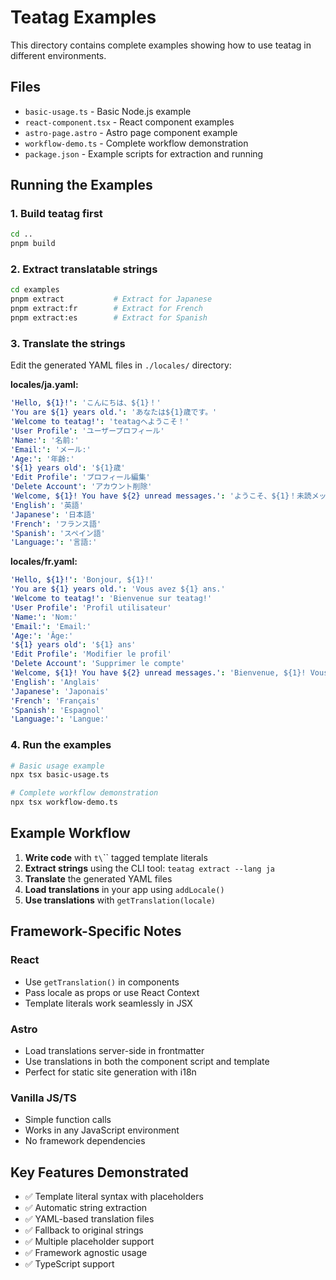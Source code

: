 # Teatag Examples

This directory contains complete examples showing how to use teatag in different environments.

## Files

- `basic-usage.ts` - Basic Node.js example
- `react-component.tsx` - React component examples
- `astro-page.astro` - Astro page component example
- `workflow-demo.ts` - Complete workflow demonstration
- `package.json` - Example scripts for extraction and running

## Running the Examples

### 1. Build teatag first
```bash
cd ..
pnpm build
```

### 2. Extract translatable strings
```bash
cd examples
pnpm extract           # Extract for Japanese
pnpm extract:fr        # Extract for French
pnpm extract:es        # Extract for Spanish
```

### 3. Translate the strings
Edit the generated YAML files in `./locales/` directory:

**locales/ja.yaml:**
```yaml
'Hello, ${1}!': 'こんにちは、${1}！'
'You are ${1} years old.': 'あなたは${1}歳です。'
'Welcome to teatag!': 'teatagへようこそ！'
'User Profile': 'ユーザープロフィール'
'Name:': '名前:'
'Email:': 'メール:'
'Age:': '年齢:'
'${1} years old': '${1}歳'
'Edit Profile': 'プロフィール編集'
'Delete Account': 'アカウント削除'
'Welcome, ${1}! You have ${2} unread messages.': 'ようこそ、${1}！未読メッセージが${2}件あります。'
'English': '英語'
'Japanese': '日本語'
'French': 'フランス語'
'Spanish': 'スペイン語'
'Language:': '言語:'
```

**locales/fr.yaml:**
```yaml
'Hello, ${1}!': 'Bonjour, ${1}!'
'You are ${1} years old.': 'Vous avez ${1} ans.'
'Welcome to teatag!': 'Bienvenue sur teatag!'
'User Profile': 'Profil utilisateur'
'Name:': 'Nom:'
'Email:': 'Email:'
'Age:': 'Âge:'
'${1} years old': '${1} ans'
'Edit Profile': 'Modifier le profil'
'Delete Account': 'Supprimer le compte'
'Welcome, ${1}! You have ${2} unread messages.': 'Bienvenue, ${1}! Vous avez ${2} messages non lus.'
'English': 'Anglais'
'Japanese': 'Japonais'
'French': 'Français'
'Spanish': 'Espagnol'
'Language:': 'Langue:'
```

### 4. Run the examples
```bash
# Basic usage example
npx tsx basic-usage.ts

# Complete workflow demonstration  
npx tsx workflow-demo.ts
```

## Example Workflow

1. **Write code** with `t\`\`` tagged template literals
2. **Extract strings** using the CLI tool: `teatag extract --lang ja`
3. **Translate** the generated YAML files
4. **Load translations** in your app using `addLocale()`
5. **Use translations** with `getTranslation(locale)`

## Framework-Specific Notes

### React
- Use `getTranslation()` in components
- Pass locale as props or use React Context
- Template literals work seamlessly in JSX

### Astro
- Load translations server-side in frontmatter
- Use translations in both the component script and template
- Perfect for static site generation with i18n

### Vanilla JS/TS
- Simple function calls
- Works in any JavaScript environment
- No framework dependencies

## Key Features Demonstrated

- ✅ Template literal syntax with placeholders
- ✅ Automatic string extraction
- ✅ YAML-based translation files
- ✅ Fallback to original strings
- ✅ Multiple placeholder support
- ✅ Framework agnostic usage
- ✅ TypeScript support